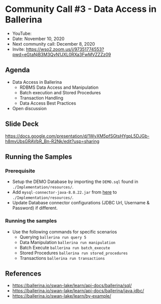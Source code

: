 # Community Call #3 - Data Access in Ballerina

- YouTube: 
- Date: November 10, 2020
- Next community call: December 8, 2020
- Invite: https://wso2.zoom.us/j/97351774553?pwd=eGtaNjB3M3QvN1JXL0RXa3FwMVZZZz09

## Agenda

- Data Access in Ballerina
  - RDBMS Data Access and Manipulation
  - Batch execution and Stored Procedures
  - Transaction Handling
  - Data Access Best Practices
- Open discussion

## Slide Deck

https://docs.google.com/presentation/d/1WvXM5pfSGtsHYgpL5DJGb-h8mvUbsGRAVbR_Bn-R2Nk/edit?usp=sharing

## Running the Samples

### Prerequisite

- Setup the DEMO Database by importing the `DEMO.sql` found in `./Implementation/resources/`.
- Add `mysql-connector-java-8.0.22.jar` from [here](https://dev.mysql.com/downloads/connector/j/) to `./Implementation/resources/`.
- Update Database connector configurations (JDBC Url, Username & Password) if different.

### Running the samples

- Use the following commands for specific scenarios
  - Querying `ballerina run query 5`
  - Data Manipulation   `ballerina run manipulation`
  - Batch Execute   `ballerina run batch_execute`
  - Stored Procedures   `ballerina run stored_procedures`
  - Transactions    `ballerina run transactions`

## References

- https://ballerina.io/swan-lake/learn/api-docs/ballerina/sql/
- https://ballerina.io/swan-lake/learn/api-docs/ballerina/java.jdbc/
- https://ballerina.io/swan-lake/learn/by-example/
